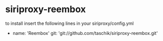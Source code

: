 siriproxy-reembox
=================

to install insert the following lines in your siriproxy/config.yml

- name: 'Reembox'
      git: 'git://github.com/taschik/siriproxy-reembox.git'
